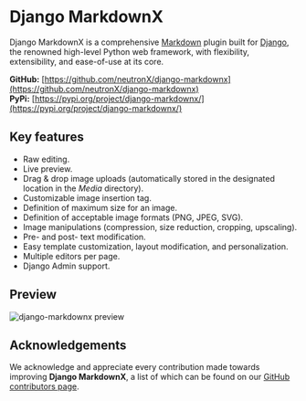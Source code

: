 # Django MarkdownX

Django MarkdownX is a comprehensive [Markdown](https://en.wikipedia.org/wiki/Markdown) plugin built for [Django](https://www.djangoproject.com), the renowned high-level Python web framework, with flexibility, extensibility, and ease-of-use at its core.

**GitHub:** [https://github.com/neutronX/django-markdownx](https://github.com/neutronX/django-markdownx)<br>
**PyPi:** [https://pypi.org/project/django-markdownx/](https://pypi.org/project/django-markdownx/)

## Key features

* Raw editing.
* Live preview.
* Drag & drop image uploads (automatically stored in the designated location in the *Media* directory).
* Customizable image insertion tag.
* Definition of maximum size for an image.
* Definition of acceptable image formats (PNG, JPEG, SVG).
* Image manipulations (compression, size reduction, cropping, upscaling).
* Pre- and post- text modification.
* Easy template customization, layout modification, and personalization.
* Multiple editors per page.
* Django Admin support.

## Preview

![django-markdownx preview](https://github.com/neutronX/django-markdownx/raw/master/django-markdownx-preview.gif?raw=true)

## Acknowledgements

We acknowledge and appreciate every contribution made towards improving **Django MarkdownX**, a list of which can be
found on our [GitHub contributors page](https://github.com/adi-/django-markdownx/graphs/contributors).
